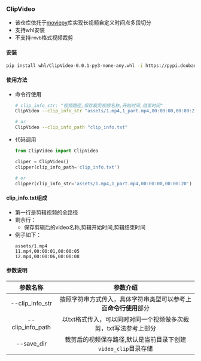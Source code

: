 ### ClipVideo
- 该仓库依托于[moviepy](https://github.com/Zulko/moviepy)库实现长视频自定义时间点多段切分
- 支持whl安装
- 不支持`rmvb`格式视频裁剪

#### 安装
```sh
pip install whl/ClipVideo-0.0.1-py3-none-any.whl -i https://pypi.douban.com/simple/
```

#### 使用方法
- 命令行使用
    ```bash
    # clip_info_str: "视频路径,保存裁剪视频名称,开始时间,结束时间"
    ClipVideo --clip_info_str "assets/1.mp4,1_part.mp4,00:00:00,00:00:20"

    # or
    ClipVideo --clip_info_path "clip_info.txt"
    ```
- 代码调用
    ```python
    from ClipVideo import ClipVideo

    cliper = ClipVideo()
    clipper(clip_info_path='clip_info.txt')

    # or
    clipper(clip_info_str='assets/1.mp4,1_part.mp4,00:00:00,00:00:20')
    ```

#### clip_info.txt组成
- 第一行是剪辑视频的全路径
- 剩余行：
    - 保存剪辑后的video名称,剪辑开始时间,剪辑结束时间
- 例子如下：
    ```text
    assets/1.mp4
    11.mp4,00:00:01,00:00:05
    12.mp4,00:00:06,00:00:08
    ```

#### 参数说明
|参数名称|参数介绍|
|:---:|:---:|
|--clip_info_str|按照字符串方式传入，具体字符串类型可以参考上面**命令行使用**部分|
|--clip_info_path|以txt格式传入，可以同时对同一个视频做多次裁剪，txt写法参考上部分|
|--save_dir|裁剪后的视频保存路径,默认是当前目录下创建`video_clip`目录存储|